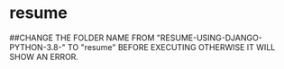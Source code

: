 # resume
 ##CHANGE THE FOLDER NAME FROM "RESUME-USING-DJANGO-PYTHON-3.8-" TO "resume" BEFORE EXECUTING OTHERWISE IT WILL SHOW AN ERROR.
